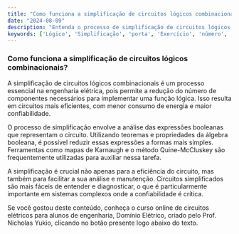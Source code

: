```yaml
---
title: "Como funciona a simplificação de circuitos lógicos combinacionais?"
date: "2024-08-09"
description: "Entenda o processo de simplificação de circuitos lógicos combinacionais e sua importância na engenharia elétrica."
keywords: ['Lógico', 'Simplificação', 'porta', 'Exercício', 'número', 'Combinacional', 'Flip-flop']
---
```


### Como funciona a simplificação de circuitos lógicos combinacionais?

A simplificação de circuitos lógicos combinacionais é um processo essencial na engenharia elétrica, pois permite a redução do número de componentes necessários para implementar uma função lógica. Isso resulta em circuitos mais eficientes, com menor consumo de energia e maior confiabilidade.

O processo de simplificação envolve a análise das expressões booleanas que representam o circuito. Utilizando teoremas e propriedades da álgebra booleana, é possível reduzir essas expressões a formas mais simples. Ferramentas como mapas de Karnaugh e o método Quine-McCluskey são frequentemente utilizadas para auxiliar nessa tarefa.

A simplificação é crucial não apenas para a eficiência do circuito, mas também para facilitar a sua análise e manutenção. Circuitos simplificados são mais fáceis de entender e diagnosticar, o que é particularmente importante em sistemas complexos onde a confiabilidade é crítica.

Se você gostou deste conteúdo, conheça o curso online de circuitos elétricos para alunos de engenharia, Domínio Elétrico, criado pelo Prof. Nicholas Yukio, clicando no botão presente logo abaixo do texto.